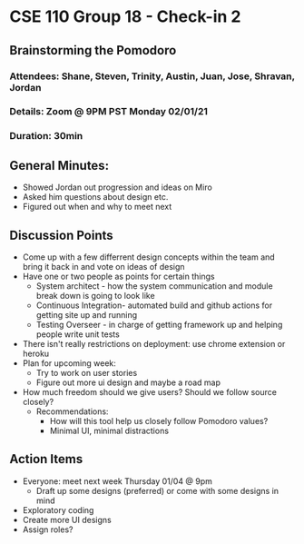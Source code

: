 # CSE 110 Group 18 - Check-in 2

## Brainstorming the Pomodoro
### Attendees: Shane, Steven, Trinity, Austin, Juan, Jose, Shravan, Jordan
### Details: Zoom @ 9PM PST Monday 02/01/21
### Duration: 30min

## General Minutes:
* Showed Jordan out progression and ideas on Miro 
* Asked him questions about design etc.
* Figured out when and why to meet next

## Discussion Points
* Come up with a few differrent design concepts within the team and bring it back in and vote on ideas of design
* Have one or two people as points for certain things
  * System architect - how the system communication and module break down is going to look like
  * Continuous Integration- automated build and github actions for getting site up and running
  * Testing Overseer - in charge of getting framework up and helping people write unit tests
* There isn't really restrictions on deployment: use chrome extension or heroku
* Plan for upcoming week:
  * Try to work on user stories 
  * Figure out more ui design and maybe a road map
* How much freedom should we give users? Should we follow source closely?
  * Recommendations:
    * How will this tool help us closely follow Pomodoro values?
    * Minimal UI, minimal distractions

## Action Items
* Everyone: meet next week Thursday 01/04 @ 9pm
  * Draft up some designs (preferred) or come with some designs in mind 
* Exploratory coding
* Create more UI designs
* Assign roles?
